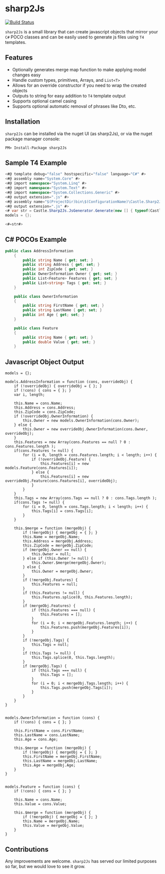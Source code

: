 # sharp2Js
[![Build Status](https://travis-ci.org/castle-it/sharp2Js.svg?branch=master)](https://travis-ci.org/castle-it/sharp2Js)

`sharp2Js` is a small library that can create javascript objects that mirror your `C#` POCO classes and can be easily used to generate js files using `T4` templates.

Features
--
* Optionally generates merge map function to make applying model changes easy
* Handle custom types, primitives, Arrays, and `List<T>`
* Allows for an override constructor if you need to wrap the created objects
* Outputs to string for easy addition to `T4` template output
* Supports optional camel casing
* Supports optional automatic removal of phrases like Dto, etc.

Installation
---
`sharp2Js` can be installed via the nuget UI (as sharp2Js), or via the nuget package manager console:
```
PM> Install-Package sharp2Js
```
Sample T4 Example
---
```C#
<#@ template debug="false" hostspecific="false" language="C#" #>
<#@ assembly name="System.Core" #>
<#@ import namespace="System.Linq" #>
<#@ import namespace="System.Text" #>
<#@ import namespace="System.Collections.Generic" #>
<#@ output extension=".js" #>
<#@ assembly name="$(ProjectDir)bin\$(ConfigurationName)\Castle.Sharp2Js.dll" #>
<#@ output extension=".js" #>
<# var str = Castle.Sharp2Js.JsGenerator.Generate(new [] { typeof(Castle.Sharp2Js.SampleData.AddressInformation) }); #>
models = {};

<#=str#>
```
C# POCOs Example
---
```C#
public class AddressInformation
    {
        public string Name { get; set; }
        public string Address { get; set; }
        public int ZipCode { get; set; }
        public OwnerInformation Owner { get; set; }
        public List<Feature> Features { get; set; }
        public List<string> Tags { get; set; }
    }

    public class OwnerInformation
    {
        public string FirstName { get; set; }
        public string LastName { get; set; }
        public int Age { get; set; }
    }

    public class Feature
    {
        public string Name { get; set; }
        public double Value { get; set; }
    }
```
Javascript Object Output
---
```JavaSscript
models = {};

models.AddressInformation = function (cons, overrideObj) {
	if (!overrideObj) { overrideObj = { }; }
	if (!cons) { cons = { }; }
	var i, length;

	this.Name = cons.Name;
	this.Address = cons.Address;
	this.ZipCode = cons.ZipCode;
	if (!overrideObj.OwnerInformation) {
		this.Owner = new models.OwnerInformation(cons.Owner);
	} else {
		this.Owner = new overrideObj.OwnerInformation(cons.Owner, overrideObj);
	}
	this.Features = new Array(cons.Features == null ? 0 : cons.Features.length );
	if(cons.Features != null) {
		for (i = 0, length = cons.Features.length; i < length; i++) {
			if (!overrideObj.Feature) {
				this.Features[i] = new models.Feature(cons.Features[i]);
			} else {
				this.Features[i] = new overrideObj.Feature(cons.Features[i], overrideObj);
			}
		}
	}
	this.Tags = new Array(cons.Tags == null ? 0 : cons.Tags.length );
	if(cons.Tags != null) {
		for (i = 0, length = cons.Tags.length; i < length; i++) {
			this.Tags[i] = cons.Tags[i];
		}
	}

	this.$merge = function (mergeObj) {
		if (!mergeObj) { mergeObj = { }; }
		this.Name = mergeObj.Name;
		this.Address = mergeObj.Address;
		this.ZipCode = mergeObj.ZipCode;
		if (mergeObj.Owner == null) {
			this.Owner = null;
		} else if (this.Owner != null) {
			this.Owner.$merge(mergeObj.Owner);
		} else {
			this.Owner = mergeObj.Owner;
		}
		if (!mergeObj.Features) {
			this.Features = null;
		}
		if (this.Features != null) {
			this.Features.splice(0, this.Features.length);
		}
		if (mergeObj.Features) {
			if (this.Features === null) {
				this.Features = [];
			}
			for (i = 0; i < mergeObj.Features.length; i++) {
				this.Features.push(mergeObj.Features[i]);
			}
		}
		if (!mergeObj.Tags) {
			this.Tags = null;
		}
		if (this.Tags != null) {
			this.Tags.splice(0, this.Tags.length);
		}
		if (mergeObj.Tags) {
			if (this.Tags === null) {
				this.Tags = [];
			}
			for (i = 0; i < mergeObj.Tags.length; i++) {
				this.Tags.push(mergeObj.Tags[i]);
			}
		}
	}
}


models.OwnerInformation = function (cons) {
	if (!cons) { cons = { }; }

	this.FirstName = cons.FirstName;
	this.LastName = cons.LastName;
	this.Age = cons.Age;

	this.$merge = function (mergeObj) {
		if (!mergeObj) { mergeObj = { }; }
		this.FirstName = mergeObj.FirstName;
		this.LastName = mergeObj.LastName;
		this.Age = mergeObj.Age;
	}
}


models.Feature = function (cons) {
	if (!cons) { cons = { }; }

	this.Name = cons.Name;
	this.Value = cons.Value;

	this.$merge = function (mergeObj) {
		if (!mergeObj) { mergeObj = { }; }
		this.Name = mergeObj.Name;
		this.Value = mergeObj.Value;
	}
}

```

Contributions
---
Any improvements are welcome.  `sharp2Js` has served our limited purposes so far, but we would love to see it grow.
